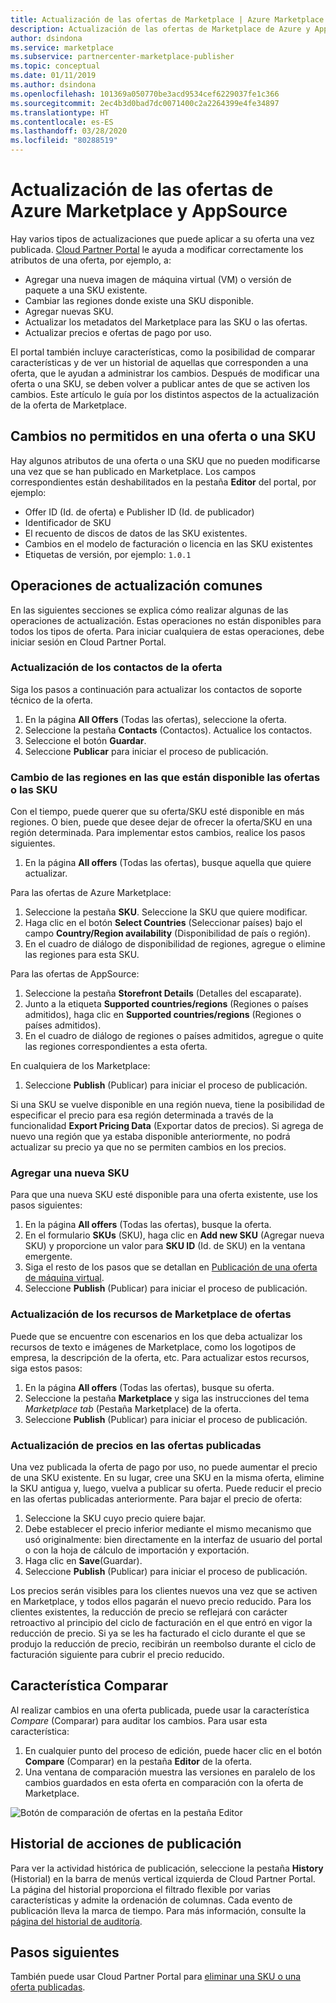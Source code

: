 ```yaml
---
title: Actualización de las ofertas de Marketplace | Azure Marketplace
description: Actualización de las ofertas de Marketplace de Azure y AppSource mediante Cloud Partner Portal
author: dsindona
ms.service: marketplace
ms.subservice: partnercenter-marketplace-publisher
ms.topic: conceptual
ms.date: 01/11/2019
ms.author: dsindona
ms.openlocfilehash: 101369a050770be3acd9534cef6229037fe1c366
ms.sourcegitcommit: 2ec4b3d0bad7dc0071400c2a2264399e4fe34897
ms.translationtype: HT
ms.contentlocale: es-ES
ms.lasthandoff: 03/28/2020
ms.locfileid: "80288519"
---
```

# <a name="update-azure-marketplace-and-appsource-offers"></a>Actualización de las ofertas de Azure Marketplace y AppSource

Hay varios tipos de actualizaciones que puede aplicar a su oferta una vez publicada.  [Cloud Partner Portal](https://cloudpartner.azure.com/) le ayuda a modificar correctamente los atributos de una oferta, por ejemplo, a:

-  Agregar una nueva imagen de máquina virtual (VM) o versión de paquete a una SKU existente.
-  Cambiar las regiones donde existe una SKU disponible.
-  Agregar nuevas SKU.
-  Actualizar los metadatos del Marketplace para las SKU o las ofertas. 
-  Actualizar precios e ofertas de pago por uso.

El portal también incluye características, como la posibilidad de comparar características y de ver un historial de aquellas que corresponden a una oferta, que le ayudan a administrar los cambios.  Después de modificar una oferta o una SKU, se deben volver a publicar antes de que se activen los cambios.  Este artículo le guía por los distintos aspectos de la actualización de la oferta de Marketplace.

## <a name="unpermitted-changes-to-an-offersku"></a>Cambios no permitidos en una oferta o una SKU

Hay algunos atributos de una oferta o una SKU que no pueden modificarse una vez que se han publicado en Marketplace.  Los campos correspondientes están deshabilitados en la pestaña **Editor** del portal, por ejemplo:  

- Offer ID (Id. de oferta) e Publisher ID (Id. de publicador)
- Identificador de SKU 
- El recuento de discos de datos de las SKU existentes.
- Cambios en el modelo de facturación o licencia en las SKU existentes
- Etiquetas de versión, por ejemplo: `1.0.1`


## <a name="common-update-operations"></a>Operaciones de actualización comunes

En las siguientes secciones se explica cómo realizar algunas de las operaciones de actualización.  Estas operaciones no están disponibles para todos los tipos de oferta.  Para iniciar cualquiera de estas operaciones, debe iniciar sesión en Cloud Partner Portal.


### <a name="update-offer-contacts"></a>Actualización de los contactos de la oferta

Siga los pasos a continuación para actualizar los contactos de soporte técnico de la oferta.
1. En la página **All Offers** (Todas las ofertas), seleccione la oferta.
2. Seleccione la pestaña **Contacts** (Contactos). Actualice los contactos.
3. Seleccione el botón **Guardar**.
4. Seleccione **Publicar** para iniciar el proceso de publicación.


### <a name="change-regions-an-offer-or-sku-is-available-in"></a>Cambio de las regiones en las que están disponible las ofertas o las SKU

Con el tiempo, puede querer que su oferta/SKU esté disponible en más regiones.
O bien, puede que desee dejar de ofrecer la oferta/SKU en una región determinada.
Para implementar estos cambios, realice los pasos siguientes.

1. En la página **All offers** (Todas las ofertas), busque aquella que quiere actualizar.

Para las ofertas de Azure Marketplace:

1. Seleccione la pestaña **SKU**.  Seleccione la SKU que quiere modificar.
1. Haga clic en el botón **Select Countries** (Seleccionar países) bajo el campo **Country/Region availability** (Disponibilidad de país o región).
1. En el cuadro de diálogo de disponibilidad de regiones, agregue o elimine las regiones para esta SKU.

Para las ofertas de AppSource:

1. Seleccione la pestaña **Storefront Details** (Detalles del escaparate).
1. Junto a la etiqueta **Supported countries/regions** (Regiones o países admitidos), haga clic en **Supported countries/regions** (Regiones o países admitidos). 
1. En el cuadro de diálogo de regiones o países admitidos, agregue o quite las regiones correspondientes a esta oferta.

En cualquiera de los Marketplace:

1. Seleccione **Publish** (Publicar) para iniciar el proceso de publicación. 

Si una SKU se vuelve disponible en una región nueva, tiene la posibilidad de especificar el precio para esa región determinada a través de la funcionalidad **Export Pricing Data** (Exportar datos de precios). Si agrega de nuevo una región que ya estaba disponible anteriormente, no podrá actualizar su precio ya que no se permiten cambios en los precios.


### <a name="add-a-new-sku"></a>Agregar una nueva SKU 

Para que una nueva SKU esté disponible para una oferta existente, use los pasos siguientes:

1. En la página **All offers** (Todas las ofertas), busque la oferta.
3. En el formulario **SKUs** (SKU), haga clic en **Add new SKU** (Agregar nueva SKU) y proporcione un valor para **SKU ID** (Id. de SKU) en la ventana emergente.
4. Siga el resto de los pasos que se detallan en [Publicación de una oferta de máquina virtual](../virtual-machine/cpp-publish-offer.md).
5. Seleccione **Publish** (Publicar) para iniciar el proceso de publicación.


### <a name="update-offer-marketplace-assets"></a>Actualización de los recursos de Marketplace de ofertas

Puede que se encuentre con escenarios en los que deba actualizar los recursos de texto e imágenes de Marketplace, como los logotipos de empresa, la descripción de la oferta, etc. Para actualizar estos recursos, siga estos pasos:

1. En la página **All offers** (Todas las ofertas), busque su oferta. 
2. Seleccione la pestaña **Marketplace** y siga las instrucciones del tema *Marketplace tab* (Pestaña Marketplace) de la oferta.
3. Seleccione **Publish** (Publicar) para iniciar el proceso de publicación.


### <a name="update-pricing-on-published-offers"></a>Actualización de precios en las ofertas publicadas

Una vez publicada la oferta de pago por uso, no puede aumentar el precio de una SKU existente.  En su lugar, cree una SKU en la misma oferta, elimine la SKU antigua y, luego, vuelva a publicar su oferta. Puede reducir el precio en las ofertas publicadas anteriormente. Para bajar el precio de oferta:

1. Seleccione la SKU cuyo precio quiere bajar.
2. Debe establecer el precio inferior mediante el mismo mecanismo que usó originalmente: bien directamente en la interfaz de usuario del portal o con la hoja de cálculo de importación y exportación.
3. Haga clic en **Save**(Guardar).
4. Seleccione **Publish** (Publicar) para iniciar el proceso de publicación.

Los precios serán visibles para los clientes nuevos una vez que se activen en Marketplace, y todos ellos pagarán el nuevo precio reducido.  Para los clientes existentes, la reducción de precio se reflejará con carácter retroactivo al principio del ciclo de facturación en el que entró en vigor la reducción de precio.  Si ya se les ha facturado el ciclo durante el que se produjo la reducción de precio, recibirán un reembolso durante el ciclo de facturación siguiente para cubrir el precio reducido.


## <a name="compare-feature"></a>Característica Comparar

Al realizar cambios en una oferta publicada, puede usar la característica *Compare* (Comparar) para auditar los cambios. Para usar esta característica:

1. En cualquier punto del proceso de edición, puede hacer clic en el botón **Compare** (Comparar) en la pestaña **Editor** de la oferta.
2. Una ventana de comparación muestra las versiones en paralelo de los cambios guardados en esta oferta en comparación con la oferta de Marketplace. 

![Botón de comparación de ofertas en la pestaña Editor](./media/offer-compare-button.png)


## <a name="history-of-publishing-actions"></a>Historial de acciones de publicación

Para ver la actividad histórica de publicación, seleccione la pestaña **History** (Historial) en la barra de menús vertical izquierda de Cloud Partner Portal.  La página del historial proporciona el filtrado flexible por varias características y admite la ordenación de columnas.  Cada evento de publicación lleva la marca de tiempo.  Para más información, consulte la [página del historial de auditoría](../portal-tour/cpp-history-page.md).


## <a name="next-steps"></a>Pasos siguientes

También puede usar Cloud Partner Portal para [eliminar una SKU o una oferta publicadas](./cpp-delete-offer.md).
